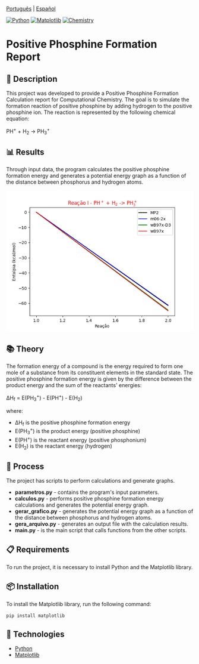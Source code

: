 [Português](README.pt.md) | [Español](README.es.md)

[![Python](https://img.shields.io/badge/Python-3776AB?style=for-the-badge&logo=python&logoColor=white)](https://www.python.org/)
[![Matplotlib](https://img.shields.io/badge/Matplotlib-013220?style=for-the-badge&logo=matplotlib&logoColor=white)](https://matplotlib.org/)
[![Chemistry](https://img.shields.io/badge/Chemistry-B22222?style=for-the-badge&logo=publons&logoColor=white)](https://www.acs.org/content/acs/en.html)

# Positive Phosphine Formation Report

## 📝 Description

This project was developed to provide a Positive Phosphine Formation Calculation report for Computational Chemistry. The goal is to simulate the formation reaction of positive phosphine by adding hydrogen to the positive phosphine ion. The reaction is represented by the following chemical equation:

PH<sup>+</sup> + H<sub>2</sub> → PH<sub>3</sub><sup>+</sup>

## 📊 Results

Through input data, the program calculates the positive phosphine formation energy and generates a potential energy graph as a function of the distance between phosphorus and hydrogen atoms.

![results](saida/grafico.png)

## 📚 Theory

The formation energy of a compound is the energy required to form one mole of a substance from its constituent elements in the standard state. The positive phosphine formation energy is given by the difference between the product energy and the sum of the reactants' energies:

ΔH<sub>f</sub> = E(PH<sub>3</sub><sup>+</sup>) - E(PH<sup>+</sup>) - E(H<sub>2</sub>)

where:
- ΔH<sub>f</sub> is the positive phosphine formation energy
- E(PH<sub>3</sub><sup>+</sup>) is the product energy (positive phosphine)
- E(PH<sup>+</sup>) is the reactant energy (positive phosphonium)
- E(H<sub>2</sub>) is the reactant energy (hydrogen)

## 🔄 Process

The project has scripts to perform calculations and generate graphs.
* **parametros.py** - contains the program's input parameters.
* **calculos.py** - performs positive phosphine formation energy calculations and generates the potential energy graph.
* **gerar_grafico.py** - generates the potential energy graph as a function of the distance between phosphorus and hydrogen atoms.
* **gera_arquivo.py** - generates an output file with the calculation results.
* **main.py** - is the main script that calls functions from the other scripts.

## 📋 Requirements

To run the project, it is necessary to install Python and the Matplotlib library.

## 📦 Installation

To install the Matplotlib library, run the following command:

```bash
pip install matplotlib
```

## 🚀 Technologies
* [Python](https://www.python.org/)
* [Matplotlib](https://matplotlib.org/)